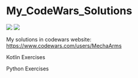 # My_CodeWars_Solutions
![](https://www.codewars.com/users/MechaArms/badges/micro)
![](https://img.shields.io/badge/-Python-blue)

My solutions in codewars website: https://www.codewars.com/users/MechaArms
<p>Kotlin Exercises</p>
<p>Python Exercises</p>
